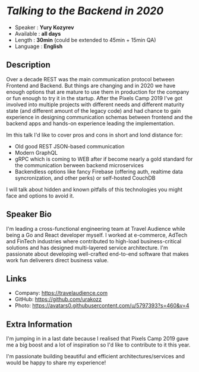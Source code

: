 

_Talking to the Backend in 2020_
=================================================

* Speaker   : **Yury Kozyrev**
* Available : **all days**
* Length    : **30min** (could be extended to 45min + 15min QA)
* Language  : **English**

Description
-----------

Over a decade REST was the main communication protocol between Frontend and Backend.
But things are changing and in 2020 we have enough options that are mature to use them in production for the company or fun enough to try it in the startup.
After the Pixels Camp 2019 I've got involved into multiple projects with different needs and different maturity state (and different amount of the legacy code) and had chance to gain experience in designing communication schemas between frontend and the backend apps and hands-on experience leading the implementation.

Im this talk I'd like to cover pros and cons in short and lond distance for:
- Old good REST JSON-based communication
- Modern GraphQL
- gRPC which is coming to WEB after if become nearly a gold standard for the communication berween backend microservices
- Backendless options like fancy Firebase (offering auth, realtime data syncronization, and other perks) or self-hosted CouchDB

I will talk about hidden and known pitfalls of this technologies you might face and options to avoid it. 

Speaker Bio
-----------

I'm leading a cross-functional engineering team at Travel Audience while being a Go and React developer myself.
I worked at e-commerce, AdTech and FinTech industries where contributed to high-load business-critical solutions and has designed multi-layered service architecture.
I'm passionate about developing well-crafted end-to-end software that makes work fun deliverers direct business value.

Links
-----

* Company: https://travelaudience.com
* GitHub: https://github.com/urakozz
* Photo: https://avatars0.githubusercontent.com/u/5797393?s=460&v=4

Extra Information
-----------------

I'm jumping in in a last date because I realised that Pixels Camp 2019 gave me a big boost and a lot of inspiration so I'd like to contribute to it this year.

I'm passionate building beautiful and efficient architectures/services and would be happy to share my experience!
